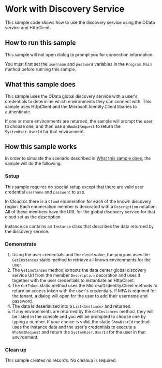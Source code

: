 ﻿---
languages:
- csharp
products:
- power-platform
- power-apps
page_type: sample
description: "This sample code shows how to use the discovery service using the OData service and HttpClient."
---
# Work with Discovery Service

This sample code shows how to use the discovery service using the OData service and HttpClient.

## How to run this sample

This sample will not open dialog to prompt you for connection information.

You must first set the `username` and `password` variables in the `Program.Main` method before running this sample.

## What this sample does

This sample uses the OData global discovery service with a user's credentials to determine which environments they can connect with. This sample uses HttpClient and the Microsoft.Identity.Client libaries to authenticate.

If one or more environments are returned, the sample will prompt the user to choose one, and then use a `WhoAmIRequest` to return the `SystemUser.UserId` for that environment.

## How this sample works

In order to simulate the scenario described in [What this sample does](#what-this-sample-does), the sample will do the following:

### Setup

This sample requires no special setup except that there are valid user credential `username` and `password` to use.

In Cloud.cs there is a `Cloud` enumeration for each of the known discovery region. Each enumeration member is decorated with a `Description` notation. All of these members have the URL for the global discovery service for that cloud set as the description.

Instance.cs contains an `Instance` class that describes the data returned by the discovery service.

### Demonstrate

1. Using the user credentials and the `cloud` value, the program uses the `GetInstances` static method to retrieve all known environments for the user.
1. The `GetInstances` method extracts the data center global discovery service Url from the member `Description` decoration and uses it together with the user credentials to instantiate an HttpClient. 
1. The `GetToken` static method uses the Microsoft.Identity.Client methods to return an access token with the user's credentials. If MFA is required for the tenant, a dialog will open for the user to add their username and password.
1. The data is deserialized into a  `List<Instance>` and returned.
1. If any environments are returned by the `GetInstances` method, they will be listed in the console and you will be prompted to choose one by typing a number. If your choice is valid, the static `ShowUserId` method uses the  instance data and the user's credentials to execute a `WhoAmIRequest` and return the `SystemUser.UserId` for the user in that environment.

### Clean up

This sample creates no records. No cleanup is required.